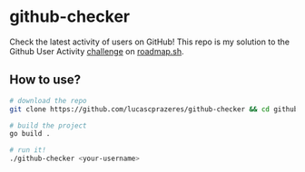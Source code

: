 # github-checker

Check the latest activity of users on GitHub! This repo is my solution to the Github User Activity [challenge](https://roadmap.sh/projects/github-user-activity) on [roadmap.sh](https://roadmap.sh).

## How to use?

```bash
# download the repo
git clone https://github.com/lucascprazeres/github-checker && cd github-checker

# build the project
go build .

# run it!
./github-checker <your-username>
```
